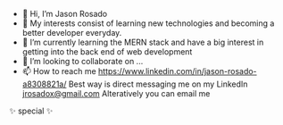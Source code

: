 - 👋 Hi, I’m Jason Rosado
- 👀 My interests consist of learning new technologies and becoming a better developer everyday.
- 🌱 I’m currently learning the MERN stack and have a big 
     interest in getting into the back end of web development
- 💞️ I’m looking to collaborate on ...
- 📫 How to reach me 
      https://www.linkedin.com/in/jason-rosado-a8308821a/ Best way is direct messaging me on my LinkedIn
      jrosadox@gmail.com Alteratively you can email me

✨ special ✨

